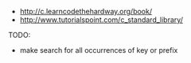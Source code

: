 * http://c.learncodethehardway.org/book/
* http://www.tutorialspoint.com/c_standard_library/

TODO:
* make search for all occurrences of key or prefix

